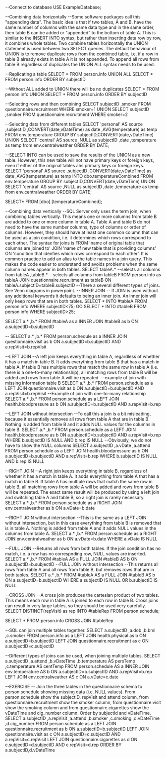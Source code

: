 --Connect to database
USE ExampleDatabase;

--Combining data horizontally
--Some software packages call this "appending data". The basic idea is that if two tables, A and B, have the same number of columns with the same data type and in the same order, then table B can be added or "appended" to the bottom of table A. This is similar to the INSERT INTO syntax, but rather than inserting data row by row, it combines whole tables. Two combine tables horizontally the UNION statement is used between two SELECT queries. The default behaviour of UNION is to remove duplicate rows from the combined table, i.e. if a row in table B already exists in table A it is not appended. To append all rows from table B regardless of duplicates the UNION ALL syntax needs to be used.

--Replicating a table
SELECT *
FROM person.info
UNION ALL
SELECT *
FROM person.info
ORDER BY subjectID

--Without ALL added to UNION there will be no duplicates
SELECT *
FROM person.info
UNION
SELECT *
FROM person.info
ORDER BY subjectID

--Selecting rows and then combining
SELECT subjectID
	,smoker
FROM questionnaire.recruitment
WHERE smoker=1
UNION
SELECT subjectID
	,smoker
FROM questionnaire.recruitment
WHERE smoker=2

--Selecting data from different tables
SELECT 'personal' AS source
	,subjectID
	,CONVERT(date,vDateTime) as date
	,AVG(temperature) as temp
FROM env.temperature
GROUP BY subjectID,CONVERT(date,vDateTime)
UNION
SELECT 'central' AS source
	,NULL as subjectID 
	,date
	,temperature as temp
from env.centralweather
ORDER BY DATE;

--SELECT INTO can be used to save the results of the UNION as a new table. However, this new table will not have primary keys or foreign keys, even if either of the original tables ahs primary keys or foreign keys. 
SELECT 'personal' AS source
	,subjectID
	,CONVERT(date,vDateTime) as date
	,AVG(temperature) as temp
INTO dbo.temperatureCombined
FROM env.temperature
GROUP BY subjectID,CONVERT(date,vDateTime)
UNION
SELECT 'central' AS source
	,NULL as subjectID 
	,date
	,temperature as temp
from env.centralweather
ORDER BY DATE;

SELECT*
FROM [dbo].[temperatureCombined];

--Combining data vertically
--SQL Server only uses the term join, when combining tables vertically. This means one or more columns from table B are added to one or more column in table A. Table A and table B do not need to have the same number columns, type of columns or order of columns. However, they should have at least one common column that can be used as a join condition, i.e. it determines which rows correspond to each other. The syntax for joins is FROM 'name of original table that columns are joined to' JOIN 'name of new table that is providing columns' ON 'condition that idenfies which rows correspond to each other'. It is common practice to add an alias to the table names in a join query. This makes the code easier to understand and avoids problems when the same column names appear in both tables.
SELECT tableA.* --selects all columns from tableA
	,tableB.* --selects all columns from tableB
FROM person.info as tableA
JOIN questionnaire.recruitment as tableB
ON tableA.subjectID=tableB.subjectID
--There a several different types of joins. See Venn diagrams in powerpoint. 
--INNER JOIN
-- If JOIN is used without any additional keywords it defaults to being an inner join. An inner join will only keep rows that are in both tables.
SELECT *
INTO #tableA
FROM person.info
WHERE subjectID<75;
GO
SELECT *
INTO #tableB
FROM person.info
WHERE subjectID>25;

SELECT a.*
	,b.*
FROM #tableA as a
INNER JOIN #tableB as b
	ON a.subjectID=b.subjectID

--
SELECT a.*
	,b.*
FROM person.schedule as a
INNER JOIN questionnaire.visit as b
	ON a.subjectID=b.subjectID AND a.repVisit=b.repVisit


--LEFT JOIN
--A left join keeps everything in table A, regardless of whether it has a match in table B. It adds everything from table B that has a match in table A. If table B has multiple rows that match the same row in table A (i.e. there is a one-to-many relationship), all matching rows from table B will be added and rows from table A will be repeated.
--example of join with missing information table B
SELECT a.*
	,b.*
FROM person.schedule as a
LEFT JOIN questionnaire.visit as b
	ON a.subjectID=b.subjectID AND a.repVisit=b.repVisit
--Example of join with one-to-many relationship
SELECT a.*
	,b.*
FROM person.schedule as a
LEFT JOIN health.bloodpressure as b
	ON a.subjectID=b.subjectID AND a.repVisit=b.rep

--LEFT JOIN without intersection
--To call this a join is a bit misleading, because it essentially removes all rows from table A that are in table B. Nothing is added from table B and it adds NULL values for the columns in table B.
SELECT a.*
	,b.*
FROM person.schedule as a
LEFT JOIN health.bloodpressure as b
	ON a.subjectID=b.subjectID AND a.repVisit=b.rep
WHERE b.subjectID IS NULL AND b.rep IS NULL
--Obviously, we do not have to show the NULL columns 
SELECT a.subjectID
	,a.vDate
	,a.attend
FROM person.schedule as a
LEFT JOIN health.bloodpressure as b
	ON a.subjectID=b.subjectID AND a.repVisit=b.rep
WHERE b.subjectID IS NULL AND b.rep IS NULL

--RIGHT JOIN
--A right join keeps everything in table B, regardless of whether it has a match in table A. It adds everything from table A that has a match in table B. If table A has multiple rows that match the same row in table B, all matching rows from table A will be added and rows from table B will be repeated. The exact same result will be produced by using a left join and switching table A and table B, so a right join is rarely necessary.
SELECT a.*
	,b.*
FROM person.schedule as a
RIGHT JOIN env.centralweather as b
	ON a.vDate=b.date

--RIGHT JOIN without intersection
--This is the same as a LEFT JOIN without intersection, but in this case everything from table B is removed that is in table A. Nothing is added from table A and it adds NULL values in the columns from table A. 
SELECT a.*
	,b.*
FROM person.schedule as a
RIGHT JOIN env.centralweather as b
	ON a.vDate=b.date
WHERE a.vDate IS NULL 

--FULL JOIN
--Returns all rows from both tables. If the join condition has no match, i.e. a row has no correspnding row, NULL values are inserted. 
SELECT a.*
	,b.*
FROM #tableA AS a
FULL JOIN #tableB AS b
	ON a.subjectID=b.subjectID
--FULL JOIN without intersection
--This returns all rows from table A and all rows from table B, but removes rows that are in both tables. 
SELECT a.*
	,b.*
FROM #tableA AS a
FULL JOIN #tableB AS b
	ON a.subjectID=b.subjectID
WHERE a.subjectID IS NULL OR b.subjectID IS NULL

--CROSS JOIN
--A cross join produces the cartesian product of two tables. This means each row in table A is joined to each row in table B. Cross joins can result in very large tables, so they should be used very carefully. 
SELECT DISTINCT(repVisit) as rep
INTO #tableRep
FROM person.schedule;

SELECT *
FROM person.info
CROSS JOIN #tableRep

--SQL can join multiple tables together. 
SELECT a.subjectID
	,a.dob
	,b.bmi
	,c.smoker
FROM person.info as a
LEFT JOIN health.physical as b
	ON a.subjectID=b.subjectID
LEFT JOIN questionnaire.recruitment as c
	ON a.subjectID=c.subjectID

--Different types of joins can be used, when joining multiple tables. 
SELECT a.subjectID
	,a.attend
	,b.vDateTime
	,b.temperature AS persTemp
	,c.temperature AS centTemp
FROM person.schedule AS a
INNER JOIN env.temperature AS b
	ON a.subjectID=b.subjectID AND a.repVisit=b.rep
LEFT JOIN env.centralweather AS c
	ON a.vDate=c.date

--EXERCISE
-- Join the three tables in the questionnaire schema to person.schedule showing missing data (i.e. NULL values). From person.schedule show the subjectID, repVisit and attend column, from questionnaire.recruitment show the smoker column, from questionnaire.visit show the smoking column and from questionnaire.cigarettes show the vDateTime and cig_number column. Order by subjectId and vDateTime. 
SELECT a.subjectID
	,a.repVisit
	,a.attend
	,b.smoker
	,c.smoking
	,d.vDateTime
	,d.cig_number
FROM person.schedule as a
LEFT JOIN questionnaire.recruitment as b
	ON a.subjectID=b.subjectID
LEFT JOIN questionnaire.visit as c
	ON a.subjectID=c.subjectID AND a.repVisit=c.repVisit
LEFT JOIN questionnaire.cigarettes as d
	ON c.subjectID=d.subjectID AND c.repVisit=d.rep
ORDER BY a.subjectID,d.vDateTime

